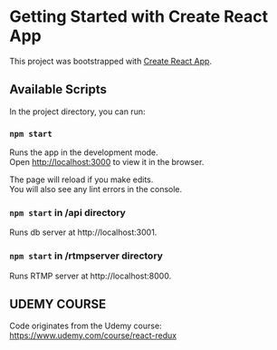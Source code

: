 # Getting Started with Create React App

This project was bootstrapped with [Create React App](https://github.com/facebook/create-react-app).

## Available Scripts

In the project directory, you can run:

### `npm start`

Runs the app in the development mode.\
Open [http://localhost:3000](http://localhost:3000) to view it in the browser.

The page will reload if you make edits.\
You will also see any lint errors in the console.

### `npm start` in /api directory

Runs db server at http://localhost:3001.

### `npm start` in /rtmpserver directory

Runs RTMP server at http://localhost:8000.

## UDEMY COURSE

Code originates from the Udemy course: https://www.udemy.com/course/react-redux
